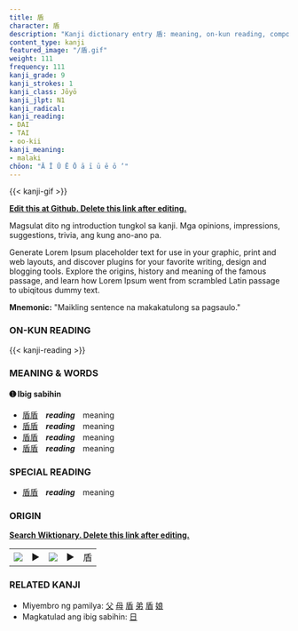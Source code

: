 ```yaml
---
title: 盾
character: 盾
description: "Kanji dictionary entry 盾: meaning, on-kun reading, compounds, origin, related kanji"
content_type: kanji
featured_image: "/盾.gif"
weight: 111
frequency: 111
kanji_grade: 9
kanji_strokes: 1
kanji_class: Jōyō
kanji_jlpt: N1
kanji_radical: 
kanji_reading: 
- DAI
- TAI
- oo-kii
kanji_meaning:
- malaki
chōon: "Ā Ī Ū Ē Ō ā ī ū ē ō ’"
---
```

[//]: # (Don't edit the line below. Kanji animated GIF code is automatically generated.)
{{< kanji-gif >}}

[//]: # (Edit below this line.)

**[Edit this at Github. Delete this link after editing.](https://github.com/tim0g/tim/tree/main/content/kanji/盾/index.md)**

Magsulat dito ng introduction tungkol sa kanji. Mga opinions, impressions, suggestions, trivia, ang kung ano-ano pa.

Generate Lorem Ipsum placeholder text for use in your graphic, print and web layouts, and discover plugins for your favorite writing, design and blogging tools. Explore the origins, history and meaning of the famous passage, and learn how Lorem Ipsum went from scrambled Latin passage to ubiqitous dummy text.
 
**Mnemonic:** "Maikling sentence na makakatulong sa pagsaulo."

### ON-KUN READING

[//]: # (Don't edit the line below. ON-KUN READING code is automatically generated.)
{{< kanji-reading >}}

### MEANING & WORDS

#### ➊ **Ibig sabihin**
  - [盾](../盾)[盾](../盾)　***reading***　meaning
  - [盾](../盾)[盾](../盾)　***reading***　meaning
  - [盾](../盾)[盾](../盾)　***reading***　meaning
  - [盾](../盾)[盾](../盾)　***reading***　meaning

### SPECIAL READING
  - [盾](../盾)[盾](../盾)　***reading***　meaning

### ORIGIN

**[Search Wiktionary. Delete this link after editing.](https://wiktionary.org/wiki/盾)**
<table class="kanji-table"><tr><td>
<img src="60px-盾-bronze.svg.png">
</td><td>▶</td><td>
<img src="60px-盾-oracle.svg.png">
</td><td>▶</td>
<td class="kanji-origin">盾</td>
</tr></table>

### RELATED KANJI
- Miyembro ng pamilya: [父](../父) [母](../母) [盾](../盾) [弟](../弟) [盾](../盾) [娘](../娘)
- Magkatulad ang ibig sabihin: [日](../日)
